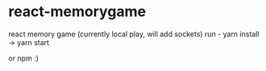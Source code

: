 # react-memorygame
react memory game (currently local play, will add sockets)
run - yarn install -> yarn start

or npm :)
